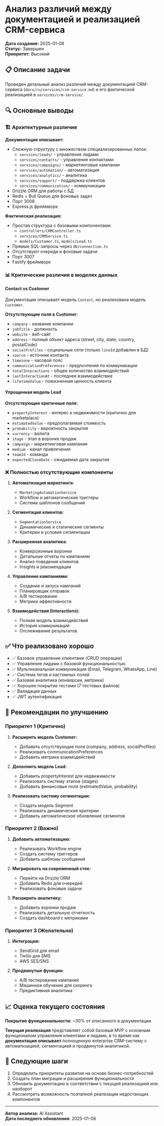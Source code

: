 # Анализ различий между документацией и реализацией CRM-сервиса

**Дата создания:** 2025-01-08  
**Статус:** Завершен  
**Приоритет:** Высокий  

## 📋 Описание задачи

Проведен детальный анализ различий между документацией CRM-сервиса (`docs/ru/services/crm-service.md`) и его фактической реализацией в `services/crm-service/`.

## 🔍 Основные выводы

### 🏗️ Архитектурные различия

**Документация описывает:**
- Сложную структуру с множеством специализированных папок:
  - `services/leads/` - управление лидами
  - `services/contacts/` - управление контактами  
  - `services/campaigns/` - маркетинговые кампании
  - `services/automation/` - автоматизация
  - `services/analytics/` - аналитика
  - `services/support/` - поддержка клиентов
  - `services/communication/` - коммуникации
- Drizzle ORM для работы с БД
- Redis + Bull Queue для фоновых задач
- Порт 3008
- Express.js фреймворк

**Фактическая реализация:**
- Простая структура с базовыми компонентами:
  - `controllers/CRMController.ts`
  - `services/CRMService.ts`
  - `models/Customer.ts`, `models/Lead.ts`
- Прямые SQL-запросы через `db/connection.ts`
- Отсутствуют очереди и фоновые задачи
- Порт 3007
- Fastify фреймворк

### 📊 Критические различия в моделях данных

#### Contact vs Customer
Документация описывает модель `Contact`, но реализована модель `Customer`.

**Отсутствующие поля в Customer:**
- `company` - название компании
- `jobTitle` - должность
- `website` - веб-сайт
- `address` - полный объект адреса (street, city, state, country, postalCode)
- `socialProfiles` - социальные сети (только `lineId` добавлен в БД)
- `source` - источник контакта
- `timezone` - часовой пояс
- `communicationPreferences` - предпочтения по коммуникации
- `totalInteractions` - общее количество взаимодействий
- `lastInteractionAt` - последнее взаимодействие
- `lifetimeValue` - пожизненная ценность клиента

#### Упрощенная модель Lead
**Отсутствующие критичные поля:**
- `propertyInterest` - интерес к недвижимости (критично для marketplace)
- `estimatedValue` - предполагаемая стоимость
- `probability` - вероятность закрытия
- `currency` - валюта
- `stage` - этап в воронке продаж
- `campaign` - маркетинговая кампания
- `medium` - канал привлечения
- `teamId` - команда
- `expectedCloseDate` - ожидаемая дата закрытия

### ❌ Полностью отсутствующие компоненты

1. **Автоматизация маркетинга:**
   - `MarketingAutomationService`
   - Workflow и автоматические триггеры
   - Система шаблонов сообщений

2. **Сегментация клиентов:**
   - `SegmentationService`
   - Динамические и статические сегменты
   - Критерии и условия сегментации

3. **Расширенная аналитика:**
   - Конверсионные воронки
   - Детальные отчеты по кампаниям
   - Анализ поведения клиентов
   - Insights и рекомендации

4. **Управление кампаниями:**
   - Создание и запуск кампаний
   - Планировщик отправок
   - A/B тестирование
   - Метрики эффективности

5. **Взаимодействия (Interactions):**
   - Полная модель взаимодействий
   - История коммуникаций
   - Отслеживание результатов

## ✅ Что реализовано хорошо

- ✅ Базовое управление клиентами (CRUD операции)
- ✅ Управление лидами с базовой функциональностью
- ✅ Мультиканальная коммуникация (Email, Telegram, WhatsApp, Line)
- ✅ Система тегов и кастомных полей
- ✅ Базовая аналитика (конверсии, метрики)
- ✅ Хорошее покрытие тестами (7 тестовых файлов)
- ✅ Валидация данных
- ✅ JWT аутентификация

## 🎯 Рекомендации по улучшению

### Приоритет 1 (Критично)
1. **Расширить модель Customer:**
   - Добавить отсутствующие поля (company, address, socialProfiles)
   - Реализовать communicationPreferences
   - Добавить метрики взаимодействий

2. **Дополнить модель Lead:**
   - Добавить propertyInterest для недвижимости
   - Реализовать систему этапов (stages)
   - Добавить финансовые поля (estimatedValue, probability)

3. **Реализовать систему сегментации:**
   - Создать модель Segment
   - Реализовать динамические критерии
   - Добавить автоматическое обновление сегментов

### Приоритет 2 (Важно)
1. **Добавить автоматизацию:**
   - Реализовать Workflow engine
   - Создать систему триггеров
   - Добавить шаблоны сообщений

2. **Мигрировать на современный стек:**
   - Перейти на Drizzle ORM
   - Добавить Redis для очередей
   - Реализовать фоновые задачи

3. **Расширить аналитику:**
   - Добавить воронки продаж
   - Реализовать детальную отчетность
   - Создать dashboard с метриками

### Приоритет 3 (Желательно)
1. **Интеграции:**
   - SendGrid для email
   - Twilio для SMS
   - AWS SES/SNS

2. **Продвинутые функции:**
   - A/B тестирование кампаний
   - Машинное обучение для скоринга
   - Предиктивная аналитика

## 📈 Оценка текущего состояния

**Покрытие функциональности:** ~30% от описанного в документации

**Текущая реализация** представляет собой базовый MVP с основным функционалом управления клиентами и лидами, в то время как **документация описывает** полноценную enterprise CRM-систему с автоматизацией, сегментацией и продвинутой аналитикой.

## 🔄 Следующие шаги

1. Определить приоритеты развития на основе бизнес-потребностей
2. Создать план миграции и расширения функциональности
3. Обновить документацию в соответствии с текущей реализацией или наоборот
4. Рассмотреть возможность поэтапной реализации недостающих компонентов

---

**Автор анализа:** AI Assistant  
**Дата последнего обновления:** 2025-01-08